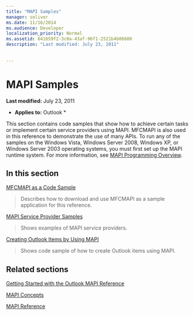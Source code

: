 ```yaml
---
title: "MAPI Samples"
manager: soliver
ms.date: 11/16/2014
ms.audience: Developer
localization_priority: Normal
ms.assetid: 641659f2-3c0a-43af-96f1-2521b4b06680
description: "Last modified: July 23, 2011"
 
 
---
```


# MAPI Samples

 **Last modified:** July 23, 2011 
  
 * **Applies to:** Outlook * 
  
This section contains code samples that show how to achieve certain tasks or implement certain service providers using MAPI. MFCMAPI is also used in this reference to demonstrate the use of many APIs. To run any of the samples on the Windows Vista, Windows Server 2008, Windows XP, or Windows Server 2003 operating systems, you must first set up the MAPI runtime system. For more information, see [MAPI Programming Overview](mapi-programming-overview.md).
  
## In this section

[MFCMAPI as a Code Sample](mfcmapi-as-a-code-sample.md)
  
> Describes how to download and use MFCMAPI as a sample application for this reference.
    
[MAPI Service Provider Samples](mapi-service-provider-samples.md)
  
> Shows examples of MAPI service providers.
    
[Creating Outlook Items by Using MAPI](creating-outlook-items-by-using-mapi.md)
  
> Shows code sample of how to create Outlook items using MAPI.
    
## Related sections

[Getting Started with the Outlook MAPI Reference](getting-started-with-the-outlook-mapi-reference.md)
  
[MAPI Concepts](mapi-concepts.md)
  
[MAPI Reference](mapi-reference.md)
  

